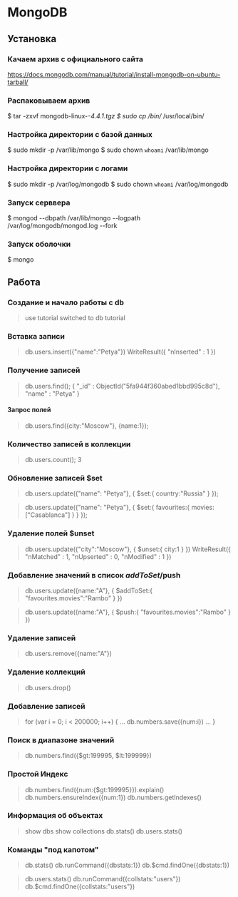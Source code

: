 # MongoDB

## Установка

### Качаем архив с официального сайта

https://docs.mongodb.com/manual/tutorial/install-mongodb-on-ubuntu-tarball/

### Распаковываем архив

$ tar -zxvf mongodb-linux-*-4.4.1.tgz
$ sudo cp <mongodb-install-directory>/bin/* /usr/local/bin/

### Настройка директории с базой данных

$ sudo mkdir -p /var/lib/mongo
$ sudo chown `whoami` /var/lib/mongo

### Настройка директории с логами

$ sudo mkdir -p /var/log/mongodb
$ sudo chown `whoami` /var/log/mongodb

### Запуск серввера

$ mongod --dbpath /var/lib/mongo --logpath /var/log/mongodb/mongod.log --fork

### Запуск оболочки

$ mongo


## Работа

### Создание и начало работы с db

> use tutorial
switched to db tutorial

### Вставка записи

> db.users.insert({"name":"Petya"})
WriteResult({ "nInserted" : 1 })

### Получение записей

> db.users.find();
{ "_id" : ObjectId("5fa944f360abed1bbd995c8d"), "name" : "Petya" }

#### Запрос полей

> db.users.find({city:"Moscow"}, {name:1});

### Количество записей в коллекции 

> db.users.count();
3

### Обновление записей $set

> db.users.update({"name": "Petya"}, {
	$set:{
		country:"Russia"
	}
});

> db.users.update({"name": "Petya"}, {
	$set:{
		favourites:{
			movies:["Casablanca"]
		}
	}
});

### Удаление полей $unset

> db.users.update({"city":"Moscow"}, {
	$unset:{
		city:1
	}
})
WriteResult({ "nMatched" : 1, "nUpserted" : 0, "nModified" : 1 })

### Добавление значений в список $addToSet/$push

> db.users.update({name:"A"}, {
	$addToSet:{
		"favourites.movies":"Rambo"
	}
})

> db.users.update({name:"A"}, {
	$push:{
		"favourites.movies":"Rambo"
	}
})

### Удаление записей

> db.users.remove({name:"A"})

### Удаление коллекций 

> db.users.drop()

### Добавление записей

> 	for (var i = 0; i < 200000; i++) {
...		db.numbers.save({num:i})
... }

### Поиск в диапазоне значений

> db.numbers.find({$gt:199995, $lt:199999})

### Простой Индекс

> db.numbers.find({num:{$gt:199995}}).explain()
> db.numbers.ensureIndex({num:1})
> db.numbers.getIndexes()

### Информация об объектах

> show dbs
> show collections
> db.stats()
> db.users.stats()

### Команды "под капотом"

> db.stats()
> db.runCommand({dbstats:1})
> db.$cmd.findOne({dbstats:1})

> db.users.stats()
> db.runCommand({collstats:"users"})
> db.$cmd.findOne({collstats:"users"})
